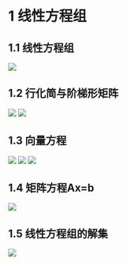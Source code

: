 # 1 线性方程组
## 1.1 线性方程组
![](http://ou8qjsj0m.bkt.clouddn.com//17-11-18/57054866.jpg)

## 1.2 行化简与阶梯形矩阵
![](http://ou8qjsj0m.bkt.clouddn.com//17-11-18/7267401.jpg)
![](http://ou8qjsj0m.bkt.clouddn.com//17-11-18/92704765.jpg)

## 1.3 向量方程
![](http://ou8qjsj0m.bkt.clouddn.com//17-11-19/76792535.jpg)
![](http://ou8qjsj0m.bkt.clouddn.com//17-11-19/36677030.jpg)
![](http://ou8qjsj0m.bkt.clouddn.com//17-11-19/26661076.jpg)

## 1.4 矩阵方程Ax=b
![](http://ou8qjsj0m.bkt.clouddn.com//17-11-19/24728434.jpg)

## 1.5 线性方程组的解集
![](http://ou8qjsj0m.bkt.clouddn.com//17-11-19/88267633.jpg)
